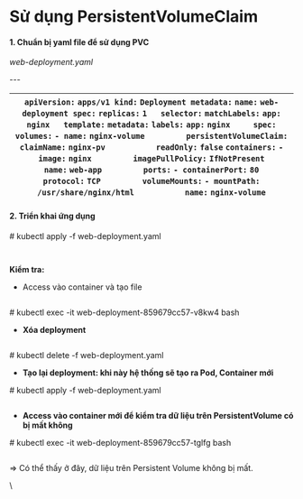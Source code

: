 # Sử dụng PersistentVolumeClaim

#### **1. Chuẩn bị yaml file để sử dụng PVC**  <a href="#sudungpersistentvolumeclaim-1.chuanbiyamlfiledesudungpvc" id="sudungpersistentvolumeclaim-1.chuanbiyamlfiledesudungpvc"></a>

_web-deployment.yaml_&#x20;

\---&#x20;

| `apiVersion:` `apps/v1 kind:` `Deployment metadata:` `name:` `web-deployment spec:` `replicas:` `1   selector:` `matchLabels:` `app:` `nginx   template:` `metadata:` `labels:` `app:` `nginx     spec:` `volumes:` `- name:` `nginx-volume         persistentVolumeClaim:` `claimName:` `nginx-pv           readOnly:` `false` `containers:` `- image:` `nginx         imagePullPolicy:` `IfNotPresent         name:` `web-app         ports:` `- containerPort:` `80           protocol:` `TCP         volumeMounts:` `- mountPath:` `/usr/share/nginx/html           name:` `nginx-volume`  |
| ---------------------------------------------------------------------------------------------------------------------------------------------------------------------------------------------------------------------------------------------------------------------------------------------------------------------------------------------------------------------------------------------------------------------------------------------------------------------------------------------------------------------------------------------------------------------------------------------- |

#### 2. Triển khai ứng dụng  <a href="#sudungpersistentvolumeclaim-2.trienkhaiungdung" id="sudungpersistentvolumeclaim-2.trienkhaiungdung"></a>

\# kubectl  apply  -f  web-deployment.yaml&#x20;

<figure><img src="https://docs.vngcloud.vn/download/attachments/59804492/image2023-4-26_13-37-26.png?version=1&#x26;modificationDate=1687415894000&#x26;api=v2" alt=""><figcaption></figcaption></figure>

<figure><img src="https://docs.vngcloud.vn/download/attachments/59804492/image2023-4-26_13-37-15.png?version=1&#x26;modificationDate=1687415894000&#x26;api=v2" alt=""><figcaption></figcaption></figure>

&#x20;**Kiểm tra:**&#x20;

* Access vào container và tạo file&#x20;

<figure><img src="https://docs.vngcloud.vn/download/attachments/59804492/image2023-4-26_13-38-11.png?version=1&#x26;modificationDate=1687415894000&#x26;api=v2" alt=""><figcaption></figcaption></figure>

&#x20;\# kubectl exec -it  web-deployment-859679cc57-v8kw4 bash&#x20;

* **Xóa deployment** &#x20;

<figure><img src="https://docs.vngcloud.vn/download/attachments/59804492/image2023-4-26_13-27-42.png?version=1&#x26;modificationDate=1687415895000&#x26;api=v2" alt=""><figcaption></figcaption></figure>

\# kubectl delete -f web-deployment.yaml&#x20;

* **Tạo lại deployment: khi này hệ thống sẽ tạo ra Pod, Container mới**&#x20;

\# kubectl apply  -f web-deployment.yaml&#x20;

&#x20;

<figure><img src="https://docs.vngcloud.vn/download/attachments/59804492/image2023-4-26_13-28-47.png?version=1&#x26;modificationDate=1687415895000&#x26;api=v2" alt=""><figcaption></figcaption></figure>

* **Access vào container mới để kiểm tra dữ liệu trên PersistentVolume có bị mất không**&#x20;

\# kubectl exec -it  web-deployment-859679cc57-tglfg  bash&#x20;

<figure><img src="https://docs.vngcloud.vn/download/attachments/59804492/image2023-4-26_13-39-46.png?version=1&#x26;modificationDate=1687415895000&#x26;api=v2" alt=""><figcaption></figcaption></figure>

&#x20;\=> Có thể thấy ở đây, dữ liệu trên Persistent Volume không bị mất.&#x20;

\
